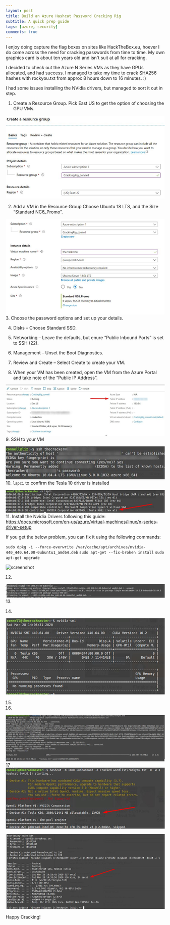 ```yaml
---
layout: post
title: Build an Azure Hashcat Password Cracking Rig
subtitle: A quick prep guide
tags: [azure, security]
comments: true
---
```


I enjoy doing capture the flag boxes on sites like HackTheBox.eu, hoever I do come across the need for cracking passwords from time to time. My own graphics card is about ten years old and isn't suit at all for cracking. 

I decided to check out the Azure N Series VMs as they have GPUs allocated, and had success. I managed to take my time to crack SHA256 hashes with rockyou.txt from approx 8 hours down to 16 minutes. :)

I had some issues installing the NVidia drivers, but managed to sort it out in step.

1. Create a Resource Group. Pick East US to get the option of choosing the GPU VMs.

![screenshot](/img/crack_01.jpg)

2. Add a VM in the Resource Group
Choose Ubuntu 18 LTS, and the Size “Standard NC6_Promo”.

![screenshot](/img/crack_02.jpg)
3. Choose the password options and set up your details.

4. Disks – Choose Standard SSD.

5. Networking – Leave the defaults, but enure “Public Inbound Ports” is set to SSH (22).

6. Management – Unset the Boot Diagnostics.

7. Review and Create – Select Create to create your VM.

8. When your VM has been created, open the VM from the Azure Portal and take note of the “Public IP Address”.

![screenshot](/img/crack_08.jpg)
9. SSH to your VM

![screenshot](/img/crack_09.jpg)
10. `lspci` to confirm the Tesla 10 driver is installed

![screenshot](/img/crack_10.jpg)
11. Install the Nvidia Drivers following this guide: https://docs.microsoft.com/en-us/azure/virtual-machines/linux/n-series-driver-setup

If you get the below problem, you can fix it using the following commands:

`sudo dpkg -i --force-overwrite /var/cache/apt/archives/nvidia-440_440.64.00-0ubuntu1_amd64.deb`
`sudo apt-get --fix-broken install`
`sudo apt-get upgrade`

![screenshot](/img/crack_11.jpg)

12.

![screenshot](/img/crack_12.jpg)
13.

14.
![screenshot](/img/crack_14.jpg)

15.

16.
![screenshot](/img/crack_16.jpg)
17
![screenshot](/img/crack_17_01.jpg)

![screenshot](/img/crack_17_02.jpg)


    
Happy Cracking!
